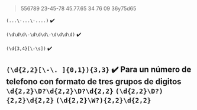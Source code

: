 > 556789
> 23-45-78
> 45.77.65
> 34 76 09
> 36y75d65

`(...\-...\-....)` ✔️

`(\d\d\d\-\d\d\d\-\d\d\d\d)` ✔️

`(\d{3,4}[\-\s])` ✔️

`(\d{2,2}[\-\. ]{0,1}){3,3}` ✔️ Para un número de telefono con formato de tres grupos de digitos
`\d{2,2}\D?\d{2,2}\D?\d{2,2}`
`(\d{2,2}\D?){2,2}\d{2,2}`
`(\d{2,2}\W?){2,2}\d{2,2}`
---
